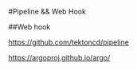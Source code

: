 #Pipeline && Web Hook

##Web hook


 
 https://github.com/tektoncd/pipeline
 
 https://argoproj.github.io/argo/